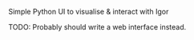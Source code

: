 Simple Python UI to visualise & interact with Igor 

TODO: Probably should write a web interface instead.
